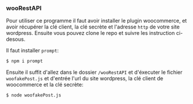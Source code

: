 ###  wooRestAPI

Pour utiliser ce programme il faut avoir installer le plugin woocommerce, et avoir récupérer la clé client, la clé secrète et l'adresse `http` de votre site wordpress. Ensuite vous pouvez clone le repo et suivre les instruction ci-desous.

Il faut installer `prompt`:

```bash
$ npm i prompt
```

Ensuite il suffit d'allez dans le dossier `/wooRestAPI` et d'éxecuter le fichier `woofakePost.js` et d'entrée l'url du site wordpress, la clé client de woocommerce et la clé secrète:

```bash
$ node woofakePost.js
```
